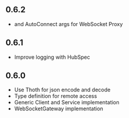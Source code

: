 ## 0.6.2
* and AutoConnect args for WebSocket Proxy

## 0.6.1
* Improve logging with HubSpec

## 0.6.0
* Use Thoth for json encode and decode
* Type definition for remote access
* Generic Client and Service implementation
* WebSocketGateway implementation
